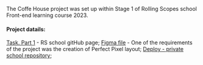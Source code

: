 The Coffe House project was set up within Stage 1 of Rolling Scopes school Front-end learning course 2023. 
#### Project datails:
[Task. Part 1](https://github.com/rolling-scopes-school/tasks/blob/master/tasks/coffee-house/coffee-house-week1.md) - RS school gitHub page;
[Figma file](https://www.figma.com/file/SAoBmuOqTfguehdT4IFRxQ/Coffee-House?type=design&node-id=0-1&mode=design&t=qis81E9Ovgx47eVl-0) - One of the requirements of the project was the creation of Perfect Pixel layout;
[Deploy - private school repository](https://rolling-scopes-school.github.io/sashaivanovapro-JSFE2023Q4/);
